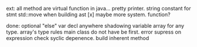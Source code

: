 ext:
    all method are virtual function in java...
    pretty printer.
    string constant
    for stmt
    std::move when building ast [x]
    maybe more system. function?

done:
    optional "else"
    var decl anywhere
    shadowing variable
    array for any type. array's type rules
    main class do not have be first.
    error supress on expression
    check syclic depenence.
    build inherent method
